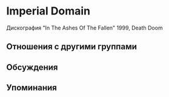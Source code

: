 # Imperial Domain

Дискография
"In The Ashes Of The Fallen" 1999, Death Doom

## Отношения с другими группами


## Обсуждения


## Упоминания

